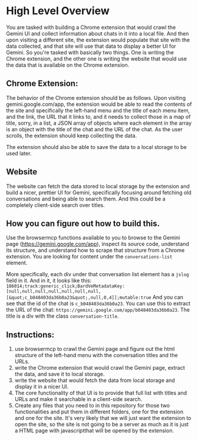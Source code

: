 # High Level Overview

You are tasked with building a Chrome extension that would crawl the Gemini UI and collect information about chats in it into a local file. And then upon visiting a different site, the extension would populate that site with the data collected, and that site will use that data to display a better UI for Gemini. So you're tasked with basically two things. One is writing the Chrome extension, and the other one is writing the website that would use the data that is available on the Chrome extension. 

## Chrome Extension:

The behavior of the Chrome extension should be as follows. Upon visiting gemini.google.com/app, the extension would be able to read the contents of the site and specifically the left-hand menu and the title of each menu item, and the link, the URL that it links to, and it needs to collect those in a map of title, sorry, in a list, a JSON array of objects where each element in the array is an object with the title of the chat and the URL of the chat. As the user scrolls, the extension should keep collecting the data. 

The extension should also be able to save the data to a local storage to be used later.

## Website

The website can fetch the data stored to local storage by the extension and build a nicer, prettier UI for Gemini, specifically focusing around fetching old conversations and being able to search them. And this could be a completely client-side search over titles. 

## How you can figure out how to build this. 

Use the browsermcp functions available to you to browse to the Gemini page (https://gemini.google.com/app), inspect its source code, understand its structure, and understand how to scrape that structure from a Chrome extension. You are looking for content under the `conversations-list` element.

More specifically, each div under that conversation list element has a `jslog` field in it. And in it, it looks like this:
`186014;track:generic_click;BardVeMetadataKey:[null,null,null,null,null,null,null,[&quot;c_b048403da36b0a23&quot;,null,0,4]];mutable:true`
And you can see that the id of the chat is `c_b048403da36b0a23`. You can use this to extract the URL of the chat: `https://gemini.google.com/app/b048403da36b0a23`.
The title is a div with the class `conversation-title`.

## Instructions:

1. use browsermcp to crawl the Gemini page and figure out the html structure of the left-hand menu with the conversation titles and the URLs.
2. write the Chrome extension that would crawl the Gemini page, extract the data, and save it to local storage.
3. write the website that would fetch the data from local storage and display it in a nicer UI.
4. The core functionality of that UI is to provide that full list with titles and URLs and make it searchable in a client-side search.
5. Create any files that you need to in this repository for those two functionalities and put them in different folders, one for the extension and one for the site. It's very likely that we will just want the extension to open the site, so the site is not going to be a server as much as it is just a HTML page with javascriptthat will be opened by the extension. 




